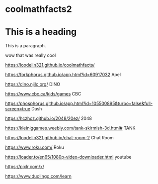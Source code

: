 # coolmathfacts2
<!DOCTYPE html>
<html>
<head>
  <title>HTML Elements Reference</title>
</head>
<body>

<h1>This is a heading</h1>
<p>This is a paragraph.</p>

</body>
</html>
wow that was really cool

https://loodelin321.github.io/coolmathfacts/


https://forkphorus.github.io/app.html?id=60917032      Apel


https://dino.njilc.org/   DINO



https://www.cbc.ca/kids/games      CBC



https://phosphorus.github.io/app.html?id=105500895&turbo=false&full-screen=true      Dash



https://hczhcz.github.io/2048/20ez/    2048



https://kleiniggames.weebly.com/tank-skirmish-3d.html#   TANK




https://loodelin321.github.io/chat-room-2 Chat Room



https://www.roku.com/      Roku




https://loader.to/en65/1080p-video-downloader.html     youtube 



https://pixlr.com/x/


https://www.duolingo.com/learn







